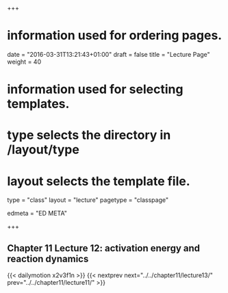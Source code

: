 +++
# information used for ordering pages.
date = "2016-03-31T13:21:43+01:00"
draft = false
title = "Lecture Page"
weight = 40

# information used for selecting templates.
# type selects the directory in /layout/type
# layout selects the template file.

type   = "class"
layout = "lecture"
pagetype = "classpage"





edmeta = "ED META"

+++
## Chapter 11 Lecture 12: activation energy and reaction dynamics
{{< dailymotion x2v3f1n >}}
{{< nextprev next="../../chapter11/lecture13/"     prev="../../chapter11/lecture11/"  >}}

